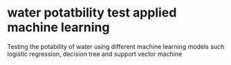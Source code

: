 # water potatbility test applied machine learning 
Testing the potability of water using different machine learning models such logistic regression, decision tree and support vector machine 
